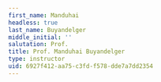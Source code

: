 ```yaml
---
first_name: Manduhai
headless: true
last_name: Buyandelger
middle_initial: ''
salutation: Prof.
title: Prof. Manduhai Buyandelger
type: instructor
uid: 6927f412-aa75-c3fd-f578-dde7a7dd2354
---
```

